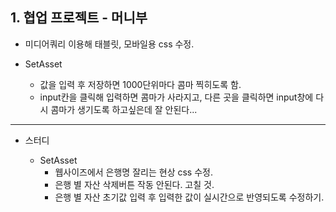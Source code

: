 ## 1. 협업 프로젝트 - 머니부
- 미디어쿼리 이용해 태블릿, 모바일용 css 수정.

- SetAsset
  - 값을 입력 후 저장하면 1000단위마다 콤마 찍히도록 함.
  - input칸을 클릭해 입력하면 콤마가 사라지고, 다른 곳을 클릭하면 input창에 다시 콤마가 생기도록 하고싶은데 잘 안된다...
  
***

- 스터디
  
  - SetAsset 
    - 웹사이즈에서 은행명 잘리는 현상 css 수정.
    - 은행 별 자산 삭제버튼 작동 안된다. 고칠 것.
    - 은행 별 자산 초기값 입력 후 입력한 값이 실시간으로 반영되도록 수정하기.
